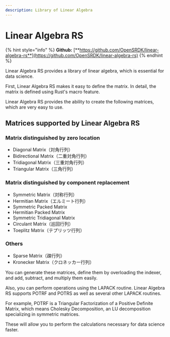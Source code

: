 ```yaml
---
description: Library of Linear Algebra
---
```


# Linear Algebra RS

{% hint style="info" %}
**Github:** [**https://github.com/OpenSRDK/linear-algebra-rs**](https://github.com/OpenSRDK/linear-algebra-rs)
{% endhint %}

Linear Algebra RS provides a library of linear algebra, which is essential for data science.

First, Linear Algebra RS makes it easy to define the matrix. In detail, the matrix is defined using Rust's macro feature.

Linear Algebra RS provides the ability to create the following matrices, which are very easy to use.

## Matrices supported by Linear Algebra RS

### Matrix distinguished by zero location

- Diagonal Matrix（対角行列）
- Bidirectional Matrix（二重対角行列）
- Tridiagonal Matrix（三重対角行列）
- Triangular Matrix（三角行列）

### Matrix distinguished by component replacement

- Symmetric Matrix（対称行列）
- Hermitian Matrix（エルミート行列）
- Symmetric Packed Matrix
- Hermitian Packed Matrix
- Symmetric Tridiagonal Matrix
- Circulant Matrix（巡回行列）
- Toeplitz Matrix（テプリッツ行列）

### Others

- Sparse Matrix（疎行列）
- Kronecker Matrix（クロネッカー行列）

You can generate these matrices, define them by overloading the indexer, and add, subtract, and multiply them easily.

Also, you can perform operations using the LAPACK routine. Linear Algebra RS supports POTRF and POTRS as well as several other LAPACK routines.

For example, POTRF is a Triangular Factorization of a Positive Definite Matrix, which means Cholesky Decomposition, an LU decomposition specializing in symmetric matrices.

These will allow you to perform the calculations necessary for data science faster.

